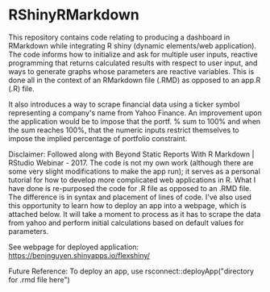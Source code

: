 # RShinyRMarkdown

This repository contains code relating to producing a dashboard in RMarkdown while integrating R shiny (dynamic elements/web application).
The code informs how to initialize and ask for multiple user inputs, reactive programming that returns calculated results with respect to user input, and ways to generate graphs whose parameters are reactive variables. This is done all in the context of an RMarkdown file (.RMD) as opposed to an app.R (.R) file.

It also introduces a way to scrape financial data using a ticker symbol representing a company's name from Yahoo Finance. An improvement upon the application would be to impose that the portf. % sum to 100% and when the sum reaches 100%, that the numeric inputs restrict themselves to impose the implied percentage of portfolio constraint.

Disclaimer: 
Followed along with Beyond Static Reports With R Markdown | RStudio Webinar - 2017. 
The code is not my own work (although there are some very slight modifications to make the app run); it serves as a personal tutorial for how to develop more complicated web applications in R. What I have done is re-purposed the code for .R file as opposed to an .RMD file. The difference is in syntax and placement of lines of code. I've also used this opportunity to learn how to deploy an app into a webpage, which is attached below. It will take a moment to process as it has to scrape the data from yahoo and perform initial calculations based on default values for parameters.


See webpage for deployed application:
https://benjnguyen.shinyapps.io/flexshiny/

Future Reference:
To deploy an app, use rsconnect::deployApp("directory for .rmd file here")
